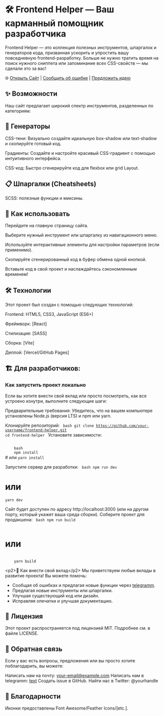 <h1>🛠️ Frontend Helper — Ваш карманный помощник разработчика</h1>
<p>
Frontend Helper — это коллекция полезных инструментов, шпаргалок и генераторов кода, призванная ускорить и упростить вашу повседневную frontend-разработку. Больше не нужно тратить время на поиск нужного сниппета или запоминание всех CSS-свойств — мы сделали это за вас!
</p>

🌐 <a href="">Открыть Сайт</a> | <a href="https://t.me/IIddeeaas">Сообщить об ошибке</a> | <a href="https://t.me/IIddeeaas">Предложить идею</a>

<h2>✨ Возможности</h2>
Наш сайт предлагает широкий спектр инструментов, разделенных по категориям:

<h2>🎨 Генераторы</h2>
CSS-тени: Визуально создайте идеальную box-shadow или text-shadow и скопируйте готовый код.

Градиенты: Создайте и настройте красивый CSS-градиент с помощью интуитивного интерфейса.

CSS-код: Быстро сгенерируйте код для flexbox или grid Layout.

<h2>📋 Шпаргалки (Cheatsheets)</h2>
SCSS: полезные функции и миксины.

<h2>🚀 Как использовать</h2>
Перейдите на главную страницу сайта.

Выберите нужный инструмент или шпаргалку из навигационного меню.

Используйте интерактивные элементы для настройки параметров (если применимо).

Скопируйте сгенерированный код в буфер обмена одной кнопкой.

Вставьте код в свой проект и наслаждайтесь сэкономленным временем!

<h2>🛠️ Технологии</h2>
Этот проект был создан с помощью следующих технологий:

Frontend: HTML5, CSS3, JavaScript (ES6+)

Фреймворк: [React]

Стилизация: [SASS]

Сборка: [Vite]

Деплой: [Vercel/GitHub Pages]

<h2>🏗️ Для разработчиков:</h2> <h3>Как запустить проект локально</h3>
Если вы хотите внести свой вклад или просто посмотреть, как все устроено изнутри, выполните следующие шаги:

Предварительные требования: Убедитесь, что на вашем компьютере установлены Node.js (версия LTS) и npm или yarn.

Клонируйте репозиторий:
<code>
bash
git clone https://github.com/your-username/frontend-helper.git
cd frontend-helper
</code>
Установите зависимости:

<code>
    bash
    npm install
</code>
# или
<code>yarn install</code>

Запустите сервер для разработки:
<code>
bash
npm run dev
</code>

# или

<code>yarn dev</code>

Сайт будет доступен по адресу http://localhost:3000 (или на другом порту, который укажет ваша среда сборки).
Соберите проект для продакшена:
<code>
bash
npm run build  
</code>

# или

<code>
    yarn build
</code>

<р2>🤝 Как внести свой вклад</р2>
Мы приветствуем любые вклады в развитие проекта! Вы можете помочь:

<ul>
    <li>Сообщая об ошибках и предлагая новые функции через <a href="https://t.me/IIddeeaas">telegramm</a>.</li>
    <li>Предлагая новые инструменты или шпаргалки.</li>    
    <li>Улучшая существующий код или дизайн.</li>    
    <li>Исправляя опечатки и улучшая документацию.</li>
</ul>

<h2>📜 Лицензия</h2>
Этот проект распространяется под лицензией MIT. Подробнее см. в файле LICENSE.

<h2>💬 Обратная связь</h2>
Если у вас есть вопросы, предложения или вы просто хотите поблагодарить, вы можете:

Написать нам на почту: your-email@example.com
Написать нам в telegramm: [text](https://t.me/IIddeeaas)
Создать issue в GitHub.
Найти нас в Twitter: @yourhandle

<h2>🙏 Благодарности</h2>
Иконки предоставлены Font Awesome/Feather Icons/[etc.].
